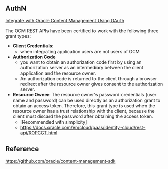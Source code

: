 ## AuthN
[Integrate with Oracle Content Management Using OAuth](https://docs.oracle.com/en/cloud/paas/content-cloud/solutions/integrate-oracle-content-management-using-oauth.html#GUID-AC061A7E-6488-4BCB-AAB6-C9928AF23EE0)

The OCM REST APIs have been certified to work with the following three grant types: 
- **Client Credentials**: 
  - when integrating application users are not users of OCM
- **Authorization Code**
  - you want to obtain an authorization code first by using an authorization server as an intermediary between the client application and the resource owner.
  - An authorization code is returned to the client through a browser redirect after the resource owner gives consent to the authorization server. 
- **Resource Owner**: The resource owner's password credentials (user name and password) can be used directly as an authorization grant to obtain an access token. Therefore, this grant type is used when the resource owner has a trust relationship with the client, because the client must discard the password after obtaining the access token. 
  - [Recommended with simplicity]
  - https://docs.oracle.com/en/cloud/paas/identity-cloud/rest-api/ROPCGT.html
## Reference
https://github.com/oracle/content-management-sdk
